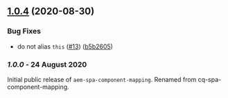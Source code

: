 ## [1.0.4](https://github.com/adobe/aem-spa-component-mapping/compare/v1.0.3...v1.0.4) (2020-08-30)


### Bug Fixes

* do not alias `this` ([#13](https://github.com/adobe/aem-spa-component-mapping/issues/13)) ([b5b2605](https://github.com/adobe/aem-spa-component-mapping/commit/b5b260545b8fbba8eed5be6c4a5b955669d30913))

### *1.0.0* - 24 August 2020
Initial public release of `aem-spa-component-mapping`. Renamed from cq-spa-component-mapping.
